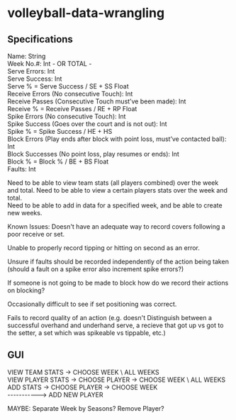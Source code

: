 # volleyball-data-wrangling


## Specifications

Name: String  
Week No.#: Int - OR TOTAL -  
Serve Errors: Int  
Serve Success: Int  
Serve % = Serve Success / SE + SS Float  
Receive Errors (No consecutive Touch): Int  
Receive Passes (Consecutive Touch must’ve been made): Int  
Receive % = Receive Passes / RE + RP Float  
Spike Errors (No consecutive Touch): Int  
Spike Success (Goes over the court and is not out): Int  
Spike % = Spike Success / HE + HS  
Block Errors (Play ends after block with point loss, must’ve contacted ball): Int  
Block Successes (No point loss, play resumes or ends): Int  
Block % = Block % / BE + BS Float  
Faults: Int  


Need to be able to view team stats (all players combined) over the week and total. Need to be able to view a certain players stats over the week and total.  
Need to be able to add in data for a specified week, and be able to create new weeks.  

Known Issues:
Doesn't have an adequate way to record covers following a poor receive or set.

Unable to properly record tipping or hitting on second as an error.

Unsure if faults should be recorded independently of the action being taken (should a fault on a spike error also increment spike errors?)

If someone is not going to be made to block how do we record their actions on blocking?

Occasionally difficult to see if set positioning was correct.

Fails to record quality of an action (e.g. doesn't Distinguish between a successful overhand and underhand serve, a recieve that got up vs got to the setter, a set which was spikeable vs tippable, etc.)





## GUI 


VIEW TEAM STATS -> CHOOSE WEEK \ ALL WEEKS  
VIEW PLAYER STATS -> CHOOSE PLAYER -> CHOOSE WEEK \ ALL WEEKS  
ADD STATS -> CHOOSE PLAYER -> CHOOSE WEEK      
-----------> ADD NEW PLAYER  

MAYBE: Separate Week by Seasons? Remove Player?  
